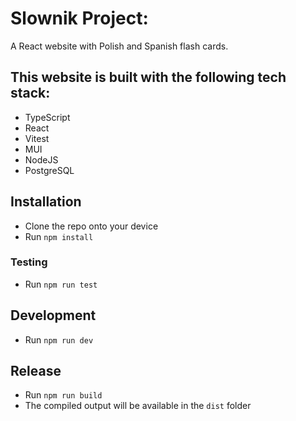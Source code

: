 # Slownik Project:

A React website with Polish and Spanish flash cards.

## This website is built with the following tech stack:

- TypeScript
- React
- Vitest
- MUI
- NodeJS
- PostgreSQL

## Installation

- Clone the repo onto your device
- Run `npm install`

### Testing

- Run `npm run test`

## Development

- Run `npm run dev`

## Release

- Run `npm run build`
- The compiled output will be available in the `dist` folder
